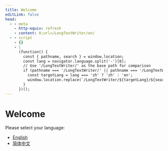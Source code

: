 ```yaml
---
title: Welcome
editLink: false
head:
  - - meta
    - http-equiv: refresh
    - content: 0;url=/LongTextWriter/en/
  - - script
    - {}
    - |
      (function() {
        const { pathname, search } = window.location;
        const lang = navigator.language.split('-')[0];
        // Use '/LongTextWriter/' as the base path for comparison
        if (pathname === '/LongTextWriter/' || pathname === '/LongTextWriter/index.html') {
          const targetLang = lang === 'zh' ? 'zh' : 'en';
          window.location.replace(`/LongTextWriter/${targetLang}/${search}`);
        }
      })();
---
```


# Welcome

Please select your language:

- [English](./en/)
- [简体中文](./zh/)